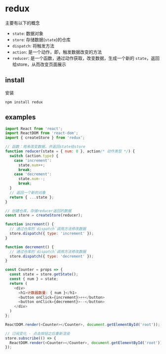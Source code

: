 # redux

主要有以下的概念
- `state`: 数据对象
- `store`: 存储数据(`state`)的仓库
- `dispatch`: 将触发方法
- `action`: 是一个动作，即，触发数据改变的方法
- `reducer`: 是一个函数，通过动作获取，改变数据，生成一个新的 `state`，返回给store，从而改变页面展示

## install

安装
```
npm install redux
```

## examples

```js
import React from 'react';
import ReactDOM from 'react-dom';
import { createStore } from 'redux';

// 函数：用来改变数据，并返回state给store
function reducer(state = { num: 0 }, action/* 动作类型 */) {
  switch (action.type) {
    case 'increment':
      state.num++;
      break;
    case 'decrement':
      state.num--;
      break;
  }
  // 返回一个新的对象
  return { ...state };
}

// 创建仓库，存储reducer返回的数据
const store = createStore(reducer);

function increment() {
  // 通过仓库的`dispatch`调用方法修改数据
  store.dispatch({ type: 'increment' });
}

function decrement() {
  // 通过仓库的`dispatch`调用方法修改数据
  store.dispatch({ type: 'decrement' });
}

const Counter = props => {
  const state = store.getState();
  const { num } = state;
  return (
    <div>
      <h1>计数器数量: { num }</h1>
      <button onClick={increment}>++</button>
      <button onClick={decrement}>--</button>
    </div>
  )
};

ReactDOM.render(<Counter></Counter>, document.getElementById('root'));

// 订阅变化 - 点击按钮之后重新渲染
store.subscribe(() => {
  ReactDOM.render(<Counter></Counter>, document.getElementById('root'));
});
```
